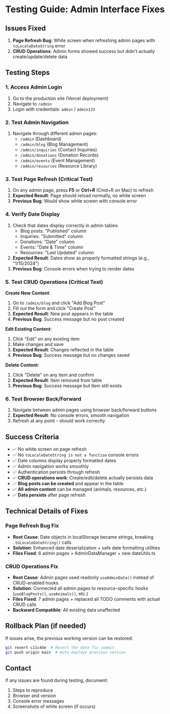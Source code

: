 # Testing Guide: Admin Interface Fixes

## Issues Fixed
1. **Page Refresh Bug**: White screen when refreshing admin pages with `toLocaleDateString` error
2. **CRUD Operations**: Admin forms showed success but didn't actually create/update/delete data

## Testing Steps

### 1. Access Admin Login
1. Go to the production site (Vercel deployment)
2. Navigate to `/admin` 
3. Login with credentials: `admin` / `admin123`

### 2. Test Admin Navigation
1. Navigate through different admin pages:
   - `/admin` (Dashboard)
   - `/admin/blog` (Blog Management)
   - `/admin/inquiries` (Contact Inquiries) 
   - `/admin/donations` (Donation Records)
   - `/admin/events` (Event Management)
   - `/admin/resources` (Resource Library)

### 3. Test Page Refresh (Critical Test)
1. On any admin page, press **F5** or **Ctrl+R** (Cmd+R on Mac) to refresh
2. **Expected Result**: Page should reload normally, no white screen
3. **Previous Bug**: Would show white screen with console error

### 4. Verify Date Display
1. Check that dates display correctly in admin tables:
   - Blog posts: "Published" column
   - Inquiries: "Submitted" column  
   - Donations: "Date" column
   - Events: "Date & Time" column
   - Resources: "Last Updated" column
2. **Expected Result**: Dates show as properly formatted strings (e.g., "1/15/2024")
3. **Previous Bug**: Console errors when trying to render dates

### 5. Test CRUD Operations (Critical Test)
**Create New Content**:
1. Go to `/admin/blog` and click "Add Blog Post"
2. Fill out the form and click "Create Post"
3. **Expected Result**: New post appears in the table
4. **Previous Bug**: Success message but no post created

**Edit Existing Content**:
1. Click "Edit" on any existing item
2. Make changes and save
3. **Expected Result**: Changes reflected in the table
4. **Previous Bug**: Success message but no changes saved

**Delete Content**:
1. Click "Delete" on any item and confirm
2. **Expected Result**: Item removed from table
3. **Previous Bug**: Success message but item still exists

### 6. Test Browser Back/Forward  
1. Navigate between admin pages using browser back/forward buttons
2. **Expected Result**: No console errors, smooth navigation
3. Refresh at any point - should work correctly

## Success Criteria
- ✅ No white screen on page refresh
- ✅ No `toLocaleDateString is not a function` console errors  
- ✅ Date columns display properly formatted dates
- ✅ Admin navigation works smoothly
- ✅ Authentication persists through refresh
- ✅ **CRUD operations work**: Create/edit/delete actually persists data
- ✅ **Blog posts can be created** and appear in the table
- ✅ **All admin content** can be managed (animals, resources, etc.)
- ✅ **Data persists** after page refresh

## Technical Details of Fixes

### Page Refresh Bug Fix
- **Root Cause**: Date objects in localStorage became strings, breaking `.toLocaleDateString()` calls
- **Solution**: Enhanced date deserialization + safe date formatting utilities
- **Files Fixed**: 6 admin pages + AdminDataManager + new dateUtils.ts

### CRUD Operations Fix  
- **Root Cause**: Admin pages used readonly `useAdminData()` instead of CRUD-enabled hooks
- **Solution**: Connected all admin pages to resource-specific hooks (`useBlogPosts()`, `useAnimals()`, etc.)
- **Files Fixed**: 7 admin pages + replaced all TODO comments with actual CRUD calls
- **Backward Compatible**: All existing data unaffected

## Rollback Plan (if needed)
If issues arise, the previous working version can be restored:
```bash
git revert c11c4de  # Revert the date fix commit
git push origin main  # Auto-deploys previous version
```

## Contact
If any issues are found during testing, document:
1. Steps to reproduce
2. Browser and version
3. Console error messages
4. Screenshots of white screen (if occurs)